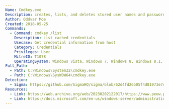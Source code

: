 ```yaml
---
Name: Cmdkey.exe
Description: creates, lists, and deletes stored user names and passwords or credentials.
Author: Oddvar Moe
Created: 2018-05-25
Commands:
  - Command: cmdkey /list
    Description: List cached credentials
    Usecase: Get credential information from host
    Category: Credentials
    Privileges: User
    MitreID: T1078
    OperatingSystem: Windows vista, Windows 7, Windows 8, Windows 8.1, Windows 10, Windows 11
Full_Path:
  - Path: C:\Windows\System32\cmdkey.exe
  - Path: C:\Windows\SysWOW64\cmdkey.exe
Detection:
  - Sigma: https://github.com/SigmaHQ/sigma/blob/62d4fd26b05f4d81973e7c8e80d7c1a0c6a29d0e/rules/windows/process_creation/proc_creation_win_cmdkey_recon.yml
Resources:
  - Link: https://web.archive.org/web/20230202122017/https://www.peew.pw/blog/2017/11/26/exploring-cmdkey-an-edge-case-for-privilege-escalation
  - Link: https://docs.microsoft.com/en-us/windows-server/administration/windows-commands/cmdkey
---
```

